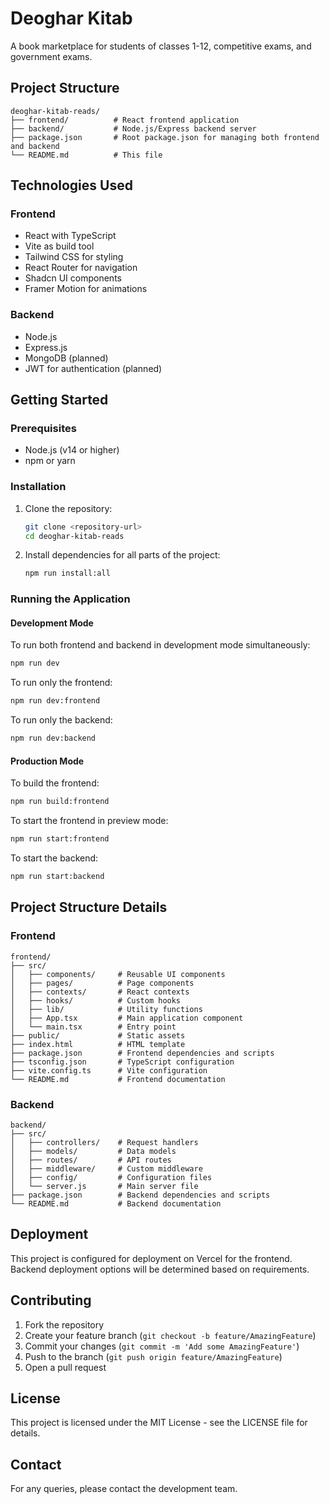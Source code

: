# Deoghar Kitab

A book marketplace for students of classes 1-12, competitive exams, and government exams.

## Project Structure

```
deoghar-kitab-reads/
├── frontend/          # React frontend application
├── backend/           # Node.js/Express backend server
├── package.json       # Root package.json for managing both frontend and backend
└── README.md          # This file
```

## Technologies Used

### Frontend
- React with TypeScript
- Vite as build tool
- Tailwind CSS for styling
- React Router for navigation
- Shadcn UI components
- Framer Motion for animations

### Backend
- Node.js
- Express.js
- MongoDB (planned)
- JWT for authentication (planned)

## Getting Started

### Prerequisites

- Node.js (v14 or higher)
- npm or yarn

### Installation

1. Clone the repository:
   ```bash
   git clone <repository-url>
   cd deoghar-kitab-reads
   ```

2. Install dependencies for all parts of the project:
   ```bash
   npm run install:all
   ```

### Running the Application

#### Development Mode

To run both frontend and backend in development mode simultaneously:
```bash
npm run dev
```

To run only the frontend:
```bash
npm run dev:frontend
```

To run only the backend:
```bash
npm run dev:backend
```

#### Production Mode

To build the frontend:
```bash
npm run build:frontend
```

To start the frontend in preview mode:
```bash
npm run start:frontend
```

To start the backend:
```bash
npm run start:backend
```

## Project Structure Details

### Frontend
```
frontend/
├── src/
│   ├── components/     # Reusable UI components
│   ├── pages/          # Page components
│   ├── contexts/       # React contexts
│   ├── hooks/          # Custom hooks
│   ├── lib/            # Utility functions
│   ├── App.tsx         # Main application component
│   └── main.tsx        # Entry point
├── public/             # Static assets
├── index.html          # HTML template
├── package.json        # Frontend dependencies and scripts
├── tsconfig.json       # TypeScript configuration
├── vite.config.ts      # Vite configuration
└── README.md           # Frontend documentation
```

### Backend
```
backend/
├── src/
│   ├── controllers/    # Request handlers
│   ├── models/         # Data models
│   ├── routes/         # API routes
│   ├── middleware/     # Custom middleware
│   ├── config/         # Configuration files
│   └── server.js       # Main server file
├── package.json        # Backend dependencies and scripts
└── README.md           # Backend documentation
```

## Deployment

This project is configured for deployment on Vercel for the frontend. Backend deployment options will be determined based on requirements.

## Contributing

1. Fork the repository
2. Create your feature branch (`git checkout -b feature/AmazingFeature`)
3. Commit your changes (`git commit -m 'Add some AmazingFeature'`)
4. Push to the branch (`git push origin feature/AmazingFeature`)
5. Open a pull request

## License

This project is licensed under the MIT License - see the LICENSE file for details.

## Contact

For any queries, please contact the development team.
